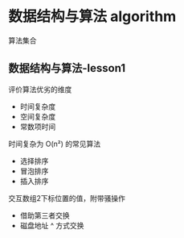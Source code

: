 # 数据结构与算法 algorithm

算法集合



## 数据结构与算法-lesson1

评价算法优劣的维度

- 时间复杂度
- 空间复杂度
- 常数项时间

时间复杂为 O(n²) 的常见算法 

- 选择排序
- 冒泡排序
- 插入排序

交互数组2下标位置的值，附带骚操作

- 借助第三者交换
- 磁盘地址 ^ 方式交换